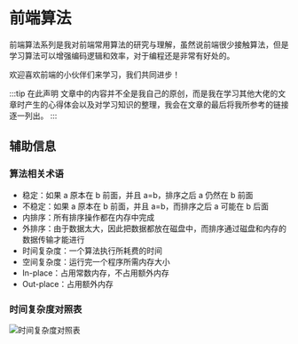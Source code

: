 # 前端算法

前端算法系列是我对前端常用算法的研究与理解，虽然说前端很少接触算法，但是学习算法可以增强编码逻辑和效率，对于编程还是非常有好处的。

欢迎喜欢前端的小伙伴们来学习，我们共同进步！

:::tip 在此声明
文章中的内容并不全是我自己的原创，而是我在学习其他大佬的文章时产生的心得体会以及对学习知识的整理，我会在文章的最后将我所参考的链接逐一列出。
:::

## 辅助信息

### 算法相关术语

- 稳定：如果 a 原本在 b 前面，并且 a=b，排序之后 a 仍然在 b 前面
- 不稳定：如果 a 原本在 b 前面，并且 a=b，而排序之后 a 可能在 b 后面
- 内排序：所有排序操作都在内存中完成
- 外排序：由于数据太大，因此把数据都放在磁盘中，而排序通过磁盘和内存的数据传输才能进行
- 时间复杂度：一个算法执行所耗费的时间
- 空间复杂度：运行完一个程序所需内存大小
- In-place：占用常数内存，不占用额外内存
- Out-place：占用额外内存

### 时间复杂度对照表

![时间复杂度对照表](http://picstore.lliiooiill.cn/1_5ZLci3SuR0zM_QlZOADv8Q.jpeg)
